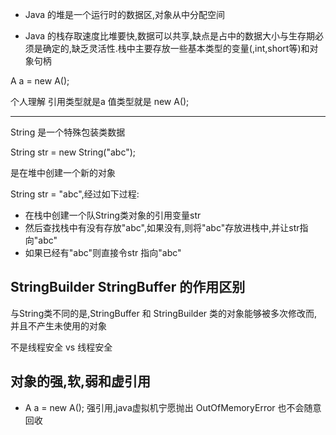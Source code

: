 
* Java 的堆是一个运行时的数据区,对象从中分配空间

* Java 的栈存取速度比堆要快,数据可以共享,缺点是占中的数据大小与生存期必须是确定的,缺乏灵活性.栈中主要存放一些基本类型的变量(,int,short等)和对象句柄

A a = new A();

个人理解 引用类型就是a 值类型就是 new A();

---

String 是一个特殊包装类数据

String str = new String("abc");

是在堆中创建一个新的对象

String str = "abc",经过如下过程:

* 在栈中创建一个队String类对象的引用变量str
* 然后查找栈中有没有存放"abc",如果没有,则将"abc"存放进栈中,并让str指向"abc"
* 如果已经有"abc"则直接令str 指向"abc"

## StringBuilder StringBuffer 的作用区别

与String类不同的是,StringBuffer 和 StringBuilder 类的对象能够被多次修改而,并且不产生未使用的对象

不是线程安全 vs 线程安全


## 对象的强,软,弱和虚引用

* A a = new A(); 强引用,java虚拟机宁愿抛出 OutOfMemoryError 也不会随意回收
